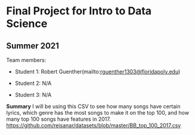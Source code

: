 # Final Project for Intro to Data Science

## Summer 2021

Team members: 

- Student 1: Robert Guenther(mailto:rguenther1303@floridapoly.edu)

- Student 2: N/A

- Student 3: N/A

**Summary**
I will be using this CSV to see how many songs have certain lyrics, which genre has the most songs to make it on the top 100, and how many top 100 songs have features in 2017.
<https://github.com/reisanar/datasets/blob/master/BB_top_100_2017.csv> 
